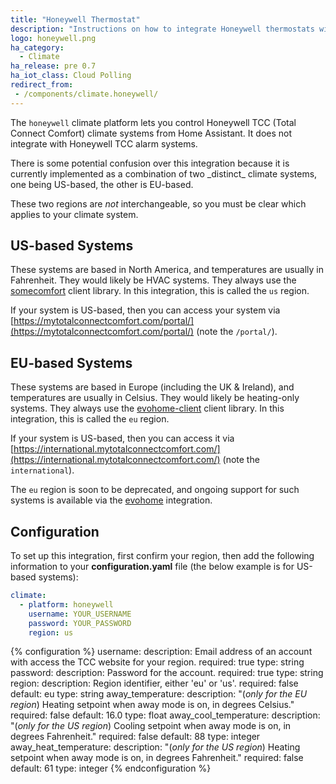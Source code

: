 ```yaml
---
title: "Honeywell Thermostat"
description: "Instructions on how to integrate Honeywell thermostats within Home Assistant."
logo: honeywell.png
ha_category:
  - Climate
ha_release: pre 0.7
ha_iot_class: Cloud Polling
redirect_from:
 - /components/climate.honeywell/
---
```


The `honeywell` climate platform lets you control Honeywell TCC (Total Connect Comfort) climate systems from Home Assistant. It does not integrate with Honeywell TCC alarm systems.

<p class='note'>
There is some potential confusion over this integration because it is currently implemented as a combination of two _distinct_ climate systems, one being US-based, the other is EU-based.

These two regions are _not_ interchangeable, so you must be clear which applies to your climate system.
</p>

## US-based Systems

These systems are based in North America, and temperatures are usually in Fahrenheit. They would likely be HVAC systems. They always use the [somecomfort](https://github.com/kk7ds/somecomfort) client library. In this integration, this is called the `us` region.

If your system is US-based, then you can access your system via [https://mytotalconnectcomfort.com/portal/](https://mytotalconnectcomfort.com/portal/) (note the `/portal/`).

## EU-based Systems

These systems are based in Europe (including the UK & Ireland), and temperatures are usually in Celsius. They would likely be heating-only systems. They always use the [evohome-client](https://github.com/watchforstock/evohome-client) client library. In this integration, this is called the `eu` region.

If your system is US-based, then you can access it via [https://international.mytotalconnectcomfort.com/](https://international.mytotalconnectcomfort.com/) (note the `international`).

The `eu` region is soon to be deprecated, and ongoing support for such systems is available via the [evohome](/components/evohome/) integration.

## Configuration

To set up this integration, first confirm your region, then add the following information to your **configuration.yaml** file (the below example is for US-based systems):

```yaml
climate:
  - platform: honeywell
    username: YOUR_USERNAME
    password: YOUR_PASSWORD
    region: us
```

{% configuration %}
username:
  description: Email address of an account with access the TCC website for your region.
  required: true
  type: string
password:
  description: Password for the account.
  required: true
  type: string
region:
  description: Region identifier, either 'eu' or 'us'.
  required: false
  default: eu
  type: string
away_temperature:
  description: "(*only for the EU region*) Heating setpoint when away mode is on, in degrees Celsius."
  required: false
  default: 16.0
  type: float
away_cool_temperature:
  description: "(*only for the US region*) Cooling setpoint when away mode is on, in degrees Fahrenheit."
  required: false
  default: 88
  type: integer
away_heat_temperature:
  description: "(*only for the US region*) Heating setpoint when away mode is on, in degrees Fahrenheit."
  required: false
  default: 61
  type: integer
{% endconfiguration %}

